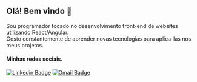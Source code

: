 
## Olá! Bem vindo 👋


Sou programador focado no desenvolvimento front-end de websites utilizando React/Angular.   
Gosto constantemente de aprender novas tecnologias para aplica-las nos meus projetos.   

#### Minhas redes sociais.

[![Linkedin Badge](https://img.shields.io/badge/-Tobias%20Santos-00008B?style=flat-square&labelColor=02065a&logo=Linkedin&logoColor=white&link=https://www.linkedin.com/in/tobias-rodrigues-a1a5761b7/)](https://www.linkedin.com/in/tobias-rodrigues-a1a5761b7/)      [![Gmail Badge](https://img.shields.io/badge/-Tobias092@hotmail.com-00008B?style=flat-square&labelColor=02065a&logo=Gmail&logoColor=white&link=mailto:Tobias092@hotmail.com)](Tobias092@hotmail.com)
